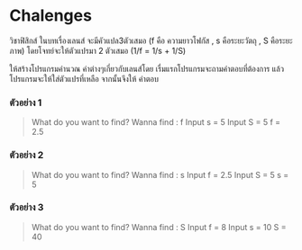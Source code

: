 # Chalenges #
วิชาฟิสิกส์ ในบทเรื่องเลนส์ จะมีคัวแปล3ตัวเสมอ (f คือ ความยาวโฟกัส , s คือระยะวัตถุ , S คือระยะภาพ)
โดยโจทย์จะให้ตัวแปรมา 2 ตัวเสมอ  (1/f = 1/s + 1/S)

ให้สร้างโปรแกรมคำนวณ ค่าต่างๆเกี่ยวกับเลนส์โดย เรื่มแรกโปรแกรมจะถามคำตอบที่ต้องการ 
แล้วโปรแกรมจะให้ใส่ตัวแปรที่เหลือ จากนั้นจึงให้ คำตอบ

### ตัวอย่าง 1 ###

>What do you want to find?
>Wanna find : f
>Input s =  5
>Input S =  5
>f = 2.5

### ตัวอย่าง 2 ###

>What do you want to find?
>Wanna find : s
>Input f =  2.5
>Input S =  5
>s = 5

### ตัวอย่าง 3 ###

>What do you want to find?
>Wanna find : S
>Input f =  8
>Input s =  10
>S = 40